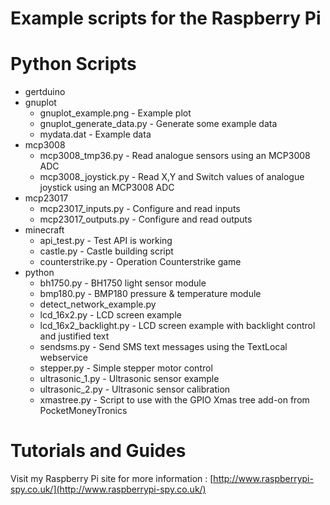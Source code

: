 # Example scripts for the Raspberry Pi

# Python Scripts
* gertduino
* gnuplot
    * gnuplot_example.png      - Example plot
    * gnuplot_generate_data.py - Generate some example data
    * mydata.dat               - Example data
* mcp3008
    * mcp3008_tmp36.py    - Read analogue sensors using an MCP3008 ADC
    * mcp3008_joystick.py - Read X,Y and Switch values of analogue joystick using an MCP3008 ADC
* mcp23017
    * mcp23017_inputs.py  - Configure and read inputs
    * mcp23017_outputs.py - Configure and read outputs
* minecraft
    * api_test.py         - Test API is working
    * castle.py           - Castle building script
    * counterstrike.py    - Operation Counterstrike game
* python
    * bh1750.py           - BH1750 light sensor module
    * bmp180.py           - BMP180 pressure & temperature module
    * detect_network_example.py
    * lcd_16x2.py - LCD screen example
    * lcd_16x2_backlight.py - LCD screen example with backlight control and justified text
    * sendsms.py          - Send SMS text messages using the TextLocal webservice
    * stepper.py          - Simple stepper motor control
    * ultrasonic_1.py     - Ultrasonic sensor example
    * ultrasonic_2.py     - Ultrasonic sensor calibration
    * xmastree.py         - Script to use with the GPIO Xmas tree add-on from PocketMoneyTronics

# Tutorials and Guides
Visit my Raspberry Pi site for more information :
[http://www.raspberrypi-spy.co.uk/](http://www.raspberrypi-spy.co.uk/)